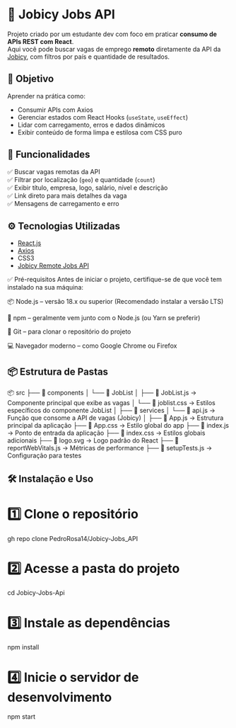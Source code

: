 # 💼 Jobicy Jobs API

Projeto criado por um estudante dev com foco em praticar **consumo de APIs REST com React**.  
Aqui você pode buscar vagas de emprego **remoto** diretamente da API da [Jobicy](https://jobicy.com/), com filtros por país e quantidade de resultados.

## 🧠 Objetivo

Aprender na prática como:

- Consumir APIs com Axios
- Gerenciar estados com React Hooks (`useState`, `useEffect`)
- Lidar com carregamento, erros e dados dinâmicos
- Exibir conteúdo de forma limpa e estilosa com CSS puro

## 🚀 Funcionalidades

✅ Buscar vagas remotas da API  
✅ Filtrar por localização (`geo`) e quantidade (`count`)  
✅ Exibir título, empresa, logo, salário, nível e descrição  
✅ Link direto para mais detalhes da vaga  
✅ Mensagens de carregamento e erro

## ⚙️ Tecnologias Utilizadas

- [React.js](https://reactjs.org/)
- [Axios](https://axios-http.com/)
- CSS3
- [Jobicy Remote Jobs API](https://jobicy.com/api)
  

✅ Pré-requisitos
Antes de iniciar o projeto, certifique-se de que você tem instalado na sua máquina:

📦 Node.js – versão 18.x ou superior
(Recomendado instalar a versão LTS)

🧰 npm – geralmente vem junto com o Node.js
(ou Yarn se preferir)

🔧 Git – para clonar o repositório do projeto

💻 Navegador moderno – como Google Chrome ou Firefox


## 📦 Estrutura de Pastas

📦 src
├── 📂 components
│   └── 📂 JobList
│       ├── 📄 JobList.js        → Componente principal que exibe as vagas
│       └── 📄 joblist.css       → Estilos específicos do componente JobList
│
├── 📂 services
│   └── 📄 api.js                → Função que consome a API de vagas (Jobicy)
│
├── 📄 App.js                   → Estrutura principal da aplicação
├── 📄 App.css                  → Estilo global do app
├── 📄 index.js                 → Ponto de entrada da aplicação
├── 📄 index.css                → Estilos globais adicionais
├── 📄 logo.svg                 → Logo padrão do React
├── 📄 reportWebVitals.js       → Métricas de performance
├── 📄 setupTests.js            → Configuração para testes


## 🛠️ Instalação e Uso

# 1️⃣ Clone o repositório
gh repo clone PedroRosa14/Jobicy-Jobs_API

# 2️⃣ Acesse a pasta do projeto
cd Jobicy-Jobs-Api

# 3️⃣ Instale as dependências
npm install

# 4️⃣ Inicie o servidor de desenvolvimento
npm start



